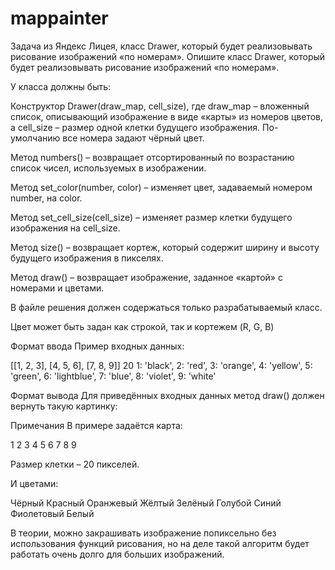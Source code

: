 # mappainter
Задача из Яндекс Лицея, класс Drawer, который будет реализовывать рисование изображений «по номерам».
Опишите класс Drawer, который будет реализовывать рисование изображений «по номерам».

У класса должны быть:

Конструктор Drawer(draw_map, cell_size), где draw_map – вложенный список, описывающий изображение в виде «карты» из номеров цветов, а cell_size – размер одной клетки будущего изображения. По-умолчанию все номера задают чёрный цвет.

Метод numbers() – возвращает отсортированный по возрастанию список чисел, используемых в изображении.

Метод set_color(number, color) – изменяет цвет, задаваемый номером number, на color.

Метод set_cell_size(cell_size) – изменяет размер клетки будущего изображения на cell_size.

Метод size() – возвращает кортеж, который содержит ширину и высоту будущего изображения в пикселях.

Метод draw() – возвращает изображение, заданное «картой» с номерами и цветами.

В файле решения должен содержаться только разрабатываемый класс.

Цвет может быть задан как строкой, так и кортежем (R, G, B)

Формат ввода
Пример входных данных:

[[1, 2, 3], [4, 5, 6], [7, 8, 9]]
20
1: 'black', 2: 'red', 3: 'orange', 4: 'yellow', 5: 'green', 6: 'lightblue', 7: 'blue', 8: 'violet', 9: 'white'

Формат вывода
Для приведённых входных данных метод draw() должен вернуть такую картинку:



Примечания
В примере задаётся карта:

1 2 3
4 5 6
7 8 9

Размер клетки – 20 пикселей.

И цветами:

Чёрный
Красный
Оранжевый
Жёлтый
Зелёный
Голубой
Синий
Фиолетовый
Белый

В теории, можно закрашивать изображение попиксельно без использования функций рисования, но на деле такой алгоритм будет работать очень долго для больших изображений.
